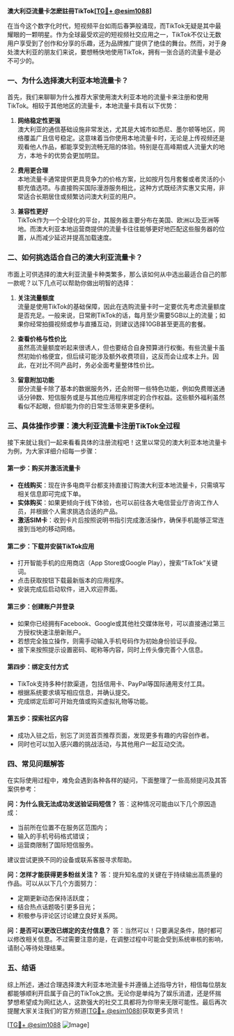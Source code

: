**澳大利亞流量卡怎麽註冊TikTok[[TG💪+ @esim1088](https://t.me/s/esim1088)]**

在当今这个数字化时代，短视频平台如雨后春笋般涌现，而TikTok无疑是其中最耀眼的一颗明星。作为全球最受欢迎的短视频社交应用之一，TikTok不仅让无数用户享受到了创作和分享的乐趣，还为品牌推广提供了绝佳的舞台。然而，对于身处澳大利亚的朋友们来说，要想畅快地使用TikTok，拥有一张合适的流量卡是必不可少的。

### 一、为什么选择澳大利亚本地流量卡？

首先，我们来聊聊为什么推荐大家使用澳大利亚本地的流量卡来注册和使用TikTok。相较于其他地区的流量卡，本地流量卡具有以下优势：

1. **网络稳定性更强**  
   澳大利亚的通信基础设施非常发达，尤其是大城市如悉尼、墨尔顿等地区，网络覆盖广且信号稳定。这意味着当你使用本地流量卡时，无论是上传视频还是观看他人作品，都能享受到流畅无阻的体验。特别是在高峰期或人流量大的地方，本地卡的优势会更加明显。

2. **费用更合理**  
   本地流量卡通常提供更具竞争力的价格方案，比如按月包月套餐或者灵活的小额充值选项。与直接购买国际漫游服务相比，这种方式既经济实惠又实用，非常适合长期居住或频繁访问澳大利亚的用户。

3. **兼容性更好**  
   TikTok作为一个全球化的平台，其服务器主要分布在美国、欧洲以及亚洲等地。而澳大利亚本地运营商提供的流量卡往往能够更好地匹配这些服务器的位置，从而减少延迟并提高加载速度。

### 二、如何挑选适合自己的澳大利亚流量卡？

市面上可供选择的澳大利亚流量卡种类繁多，那么该如何从中选出最适合自己的那一款呢？以下几点可以帮助你做出明智的选择：

1. **关注流量额度**  
   流量是使用TikTok的基础保障，因此在选购流量卡时一定要优先考虑流量额度是否充足。一般来说，日常刷TikTok的话，每月至少需要5GB以上的流量；如果你经常拍摄视频或参与直播互动，则建议选择10GB甚至更高的套餐。

2. **查看价格与性价比**  
   虽然高流量额度听起来很诱人，但也要结合自身预算进行权衡。有些流量卡虽然初始价格便宜，但后续可能涉及额外收费项目，这反而会让成本上升。因此，在对比不同产品时，务必全面考量整体性价比。

3. **留意附加功能**  
   部分流量卡除了基本的数据服务外，还会附带一些特色功能，例如免费赠送通话分钟数、短信服务或是与其他应用程序绑定的合作权益。这些额外福利虽然看似不起眼，但却能为你的日常生活带来更多便利。

### 三、具体操作步骤：澳大利亚流量卡注册TikTok全过程

接下来就让我们一起来看看具体的注册流程吧！这里以常见的澳大利亚本地流量卡为例，为大家详细介绍每一步骤：

#### 第一步：购买并激活流量卡
- **在线购买**：现在许多电商平台都支持直接订购澳大利亚本地流量卡，只需填写相关信息即可完成下单。
- **实体购买**：如果更倾向于线下体验，也可以前往各大电信营业厅咨询工作人员，并根据个人需求挑选合适的产品。
- **激活SIM卡**：收到卡片后按照说明书指引完成激活操作，确保手机能够正常连接到当地的移动网络。

#### 第二步：下载并安装TikTok应用
- 打开智能手机的应用商店（App Store或Google Play），搜索“TikTok”关键词。
- 点击获取按钮下载最新版本的应用程序。
- 安装完成后启动软件，进入欢迎界面。

#### 第三步：创建账户并登录
- 如果你已经拥有Facebook、Google或其他社交媒体账号，可以直接通过第三方授权快速注册新账户。
- 若想完全独立操作，则需手动输入手机号码作为初始身份验证手段。
- 接下来按照提示设置密码、昵称等内容，同时上传头像完善个人信息。

#### 第四步：绑定支付方式
- TikTok支持多种付款渠道，包括信用卡、PayPal等国际通用支付工具。
- 根据系统要求填写相应信息，并确认提交。
- 完成绑定后即可开始充值或购买虚拟礼物等功能。

#### 第五步：探索社区内容
- 成功入驻之后，别忘了浏览首页推荐页面，发现更多有趣的内容创作者。
- 同时也可以加入感兴趣的挑战活动，与其他用户一起互动交流。

### 四、常见问题解答

在实际使用过程中，难免会遇到各种各样的疑问，下面整理了一些高频提问及其答案供参考：

**问：为什么我无法成功发送验证码短信？**
答：这种情况可能由以下几个原因造成：
- 当前所在位置不在服务区范围内；
- 输入的手机号码格式错误；
- 运营商限制了国际短信服务。

建议尝试更换不同的设备或联系客服寻求帮助。

**问：怎样才能获得更多粉丝关注？**
答：提升知名度的关键在于持续输出高质量的作品。可以从以下几个方面努力：
- 定期更新动态保持活跃度；
- 结合热点话题吸引更多目光；
- 积极参与评论区讨论建立良好关系网。

**问：是否可以更改已绑定的支付信息？**
答：当然可以！只要满足条件，随时都可以修改相关信息。不过需要注意的是，在调整过程中可能会受到系统审核的影响，请耐心等待处理结果。

### 五、结语

综上所述，通过合理选择澳大利亚本地流量卡并遵循上述指导方针，相信每位朋友都能够顺利开启属于自己的TikTok之旅。无论你是单纯为了娱乐消遣，还是怀揣梦想希望成为网红达人，这款强大的社交工具都将为你带来无限可能性。最后再次提醒大家关注我们的官方频道[[TG💪+ @esim1088](https://t.me/s/esim1088)]获取更多资讯！

[[TG💪+ @esim1088](https://t.me/s/esim1088) ![Image](https://i.postimg.cc/4NQfJmqS/Snipaste-2025-05-13-00-14-12.png)]